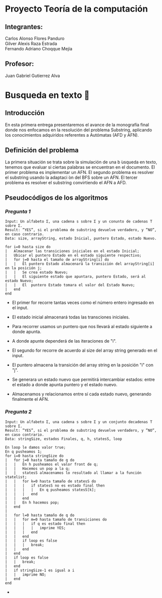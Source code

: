 # Proyecto Teoría de la computación

## Integrantes:
Carlos Alonso Flores Panduro \
Gilver Alexis Raza Estrada \
Fernando Adriano Choqque Mejía

## Profesor:
Juan Gabriel Gutierrez Alva

# Busqueda en texto 🚀

## Introducción
En esta primera entrega presentaremos el avance de la monografía final donde nos enfocamos 
en la resolución del problema Substring, aplicando  los conocimientos adquiridos referentes
a Autómatas (AFD y AFN).

## Definición del problema
La primera situación se trata sobre la simulación de una b ́usqueda en
texto, tenemos que evaluar si ciertas palabras se encuentran en el documento.
El primer problema es implementar un AFN. El segundo problema es resolver
el substring usando la adaptaci ́on del BFS sobre un AFN. El tercer problema
es resolver el substring convirtiendo el AFN a AFD.

## Pseudocódigos de los algoritmos
### _Pregunta 1_

```
Input: Un alfabeto Σ, una cadena s sobre Σ y un conunto de cadenas T sobre Σ.
Result: ”YES”, si el problema de substring devuelve verdadero, y ”NO”, en caso contrario.
Data: size, arrayString, estado Inicial, puntero Estado, estado Nuevo.

for i=0 hasta size do
|   Almacenar las transiciones iniciales en el estado Inicial;
|   Ubicar el puntero Estado en el estado siguiente respectivo;
|   for j=0 hasta el tamaño de arrayString[i] do
|   |   El puntero Estado almacenará la transición del arrayString[i] en la posición j;
|   |   Se crea estado Nuevo;
|   |   El siguiente estado que apuntara, puntero Estado, será al estado Nuevo;
|   |   El  puntero Estado tomara el valor del Estado Nuevo;
|   end
end
```

- El primer for recorre tantas veces como el número entero ingresado en el input.
- El estado inicial almacenará todas las transciones iniciales.
- Para recorrer usamos un puntero que nos llevará al estado siguiente a donde apunta. 
- A donde apunte dependerá de las iteraciones de "i".

- El segundo for recorre de acuerdo al size del array string generado en el input.
- El puntero almacena la transición del array string en la posición "i" con "j". 
- Se generara un estado nuevo que permitirá intercambiar estados: entre el estado a donde apunta 
  puntero y el estado nuevo.
- Almacenamos y relacionamos entre sí cada estado nuevo, generando finalmente el AFN.


### _Pregunta 2_
```
Input: Un alfabeto Σ, una cadena s sobre Σ y un conjunto decadenas T sobre Σ.
Result: ”YES”, si el problema de substring devuelve verdadero, y ”NO”, en caso contrario.
Data: stringSize, estados Finales, q, h, statesS, loop

En loop le damos valor true;
En q pusheamos 1;
for i=0 hasta stringSize do
|   for j=0 hasta tamaño de q do
|   |   En h pusheamos el valor front de q;
|   |   Hacemos un pop a la q;
|   |   statesS almacenamos lo resultado al llamar a la función statelist;
|   |   for k=0 hasta tamaño de statesS do
|   |   |   if statesS no es estado final then
|   |   |   |   En q pusheamos statesS[k];
|   |   |   end
|   |   end
|   |   En h hacemos pop;
|   end
|   
|   for l=0 hasta tamaño de q do
|   |   for m=0 hasta tamaño de transiciones do
|   |   |   if q es estado final then
|   |   |   |   imprime YES;
|   |   |   end
|   |   end
|   |   if loop es false
|   |   |   break;
|   |   end
|   end
|   if loop es false
|   |   break;
|   end
|   if stringSize-1 es igual a i
|   |   imprime NO;
|   end
end
```

- 


